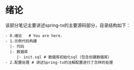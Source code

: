 # 绪论

该部分笔记主要讲述spring-tx的主要源码部分，目录结构如下：

```shell
- 0.绪论   # You are here.
- 1.示例代码构建
  |- 代码
  |- 数据库
     |- init.sql # 数据库初始化sql（包含创建数据库）
- 2.配置处理 # 讲述Spring-tx的注解配置进行了怎样的处理
```
